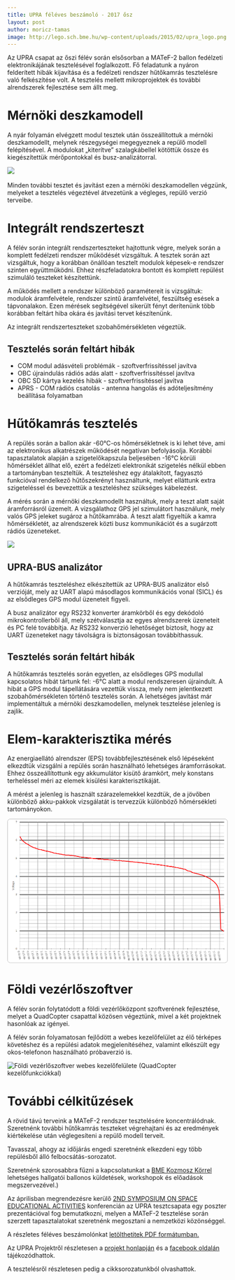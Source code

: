 ```yaml
---
title: UPRA féléves beszámoló - 2017 ősz
layout: post
author: moricz-tamas
image: http://lego.sch.bme.hu/wp-content/uploads/2015/02/upra_logo.png
---
```


Az UPRA csapat az őszi félév során elsősorban a MATeF-2 ballon fedélzeti elektronikájának tesztelésével foglalkozott. Fő feladatunk a nyáron felderített hibák kijavítása és a fedélzeti rendszer hűtőkamrás tesztelésre való felkészítése volt. A tesztelés mellett mikroprojektek és további alrendszerek fejlesztése sem állt meg.

# Mérnöki deszkamodell

A nyár folyamán elvégzett modul tesztek után összeállítottuk a mérnöki deszkamodellt, melynek részegységei megegyeznek a repülő modell felépítésével. A modulokat „kiterítve” szalagkábellel kötöttük össze és kiegészítettük mérőpontokkal és busz-analizátorral.

![](https://scontent-vie1-1.xx.fbcdn.net/v/t1.0-9/20106253_1443418542393404_3218318629798230627_n.jpg?oh=8d45bb5f6f20bd777164376fdc305c6a&oe=5AB30218)

Minden további tesztet és javítást ezen a mérnöki deszkamodellen végzünk, melyeket a tesztelés végeztével átvezetünk a végleges, repülő verzió terveibe.

# Integrált rendszerteszt

A félév során integrált rendszerteszteket hajtottunk végre, melyek során a komplett fedélzeti rendszer működését vizsgáltuk. A tesztek során azt vizsgáltuk, hogy a korábban önállóan tesztelt modulok képesek-e rendszer szinten együttműködni. Ehhez részfeladatokra bontott és komplett repülést szimuláló teszteket készítettünk.

A működés mellett a rendszer különböző paramétereit is vizsgáltuk: modulok áramfelvétele, rendszer szintű áramfelvétel, feszültség esések a tápvonalakon. Ezen mérések segítségével sikerült fényt derítenünk több korábban feltárt hiba okára és javítási tervet készítenünk.

Az integrált rendszerteszteket szobahőmérsékleten végeztük.

## Tesztelés során feltárt hibák

  * COM modul adásvételi problémák - szoftverfrissítéssel javítva
  * OBC újraindulás rádiós adás alatt - szoftverfrissítéssel javítva
  * OBC SD kártya kezelés hibák - szoftverfrissítéssel javítva
  * APRS - COM rádiós csatolás - antenna hangolás és adóteljesítmény beállítása folyamatban

# Hűtőkamrás tesztelés

A repülés során a ballon akár -60°C-os hőmérsékletnek is ki lehet téve, ami az elektronikus alkatrészek működését negatívan befolyásolja. Korábbi tapasztalatok alapján a szigetelőkapszula beljesében -16°C körüli hőmérséklet állhat elő, ezért a fedélzeti elektronikát szigetelés nélkül ebben a tartományban teszteltük. A teszteléshez egy átalakított, fagyasztó funkcióval rendelkező hűtőszekrényt használtunk, melyet elláttunk extra szigeteléssel és bevezettük a teszteléshez szükséges kábelezést.

A mérés során a mérnöki deszkamodellt használtuk, mely a teszt alatt saját áramforrásról üzemelt. A vizsgálathoz GPS jel szimulátort használunk, mely valós GPS jeleket sugároz a hűtőkamrába. A teszt alatt figyeltük a kamra hőmérsékletét, az alrendszerek közti busz kommunikációt és a sugárzott rádiós üzeneteket.

![](https://community.balloonchallenge.org/uploads/default/original/2X/1/1794160dd9ca7b8e41ca2f90636d64c69c97ad9b.jpg)

## UPRA-BUS analizátor

A hűtőkamrás teszteléshez elkészítettük az UPRA-BUS analizátor első verzióját, mely az UART alapú másodlagos kommunikációs vonal (SICL) és az elsődleges GPS modul üzeneteit figyeli.

A busz analizátor egy RS232 konverter áramkörből és egy dekódoló mikrokontrollerből áll, mely szétválasztja az egyes alrendszerek üzeneteit és PC felé továbbítja. Az RS232 konverzió lehetőséget biztosít, hogy az UART üzeneteket nagy távolságra is biztonságosan továbbíthassuk.

## Tesztelés során feltárt hibák

A hűtőkamrás tesztelés során egyetlen, az elsődleges GPS modullal kapcsolatos hibát tártunk fel: -6°C alatt a modul rendszeresen újraindult. A hibát a GPS modul tápellátására vezettük vissza, mely nem jelentkezett szobahőmérsékleten történő tesztelés során. A lehetséges javítást már implementáltuk a mérnöki deszkamodellen, melynek tesztelése jelenleg is zajlik.

# Elem-karakterisztika mérés

Az energiaellátó alrendszer (EPS) továbbfejlesztésének első lépéseként elkezdtük vizsgálni a repülés során használható lehetséges áramforrásokat. Ehhez összeállítottunk egy akkumulátor kisütő áramkört, mely konstans terheléssel méri az elemek kisülési karakterisztikáját.

A mérést a jelenleg is használt szárazelemekkel kezdtük, de a jövőben különböző akku-pakkok vizsgálatát is tervezzük különböző hőmérsékleti tartományokon.

![](https://github.com/legokor/UPRA-EPS/blob/master/Battery_Tester/battery_discharge/4xAA_varta.png?raw=true)

# Földi vezérlőszoftver

A félév során folytatódott a földi vezérlőközpont szoftverének fejlesztése, melyet a QuadCopter csapattal közösen végeztünk, mivel a két projektnek hasonlóak az igényei.

A félév során folyamatosan fejlődött a webes kezelőfelület az élő térképes követéshez és a repülési adatok megjelenítéséhez, valamint elkészült egy okos-telefonon használható próbaverzió is.

![Földi vezérlőszoftver webes kezelőfelülete (QuadCopter kezelőfunkciókkal)](http://lego.sch.bme.hu/wp-content/uploads/2018/01/dash-overview.png)

# További célkitűzések

A rövid távú terveink a MATeF-2 rendszer tesztelésére koncentrálódnak. Szeretnénk további hűtőkamrás teszteket végrehajtani és az eredmények kiértékelése után véglegesíteni a repülő modell terveit.

Tavasszal, ahogy az időjárás engedi szeretnénk elkezdeni egy több repülésből álló felbocsátás-sorozatot.

Szeretnénk szorosabbra fűzni a kapcsolatunkat a [BME Kozmosz Körrel](http://kozmosz.space/) lehetséges hallgatói ballonos küldetések, workshopok és előadások megszervezével.)

Az áprilisban megrendezésre kerülő [2ND SYMPOSIUM ON SPACE EDUCATIONAL ACTIVITIES](http://ssasymposium.org/) konferencián az UPRA tesztcsapata egy poszter prezentációval fog bemutatkozni, melyen a MATeF-2 tesztelése során szerzett tapasztalatokat szeretnénk megosztani a nemzetközi közönséggel.

A részletes féléves beszámolónkat [letölthetitek PDF formátumban.](https://github.com/legokor/UPRA-doksik/blob/master/beszamolok/upra_besz_2017osz.pdf)

Az UPRA Projektről részletesen a [projekt honlapján](http://upra.sch.bme.hu/) és a [facebook oldalán](https://www.facebook.com/UPRA.team/) tájékozódhattok.

A tesztelésről részletesen pedig a cikksorozatunkból olvashattok.

